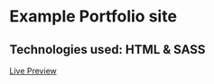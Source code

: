 # Example Portfolio site
## Technologies used: HTML & SASS
[Live Preview](https://infallible-mccarthy-00b955.netlify.app)